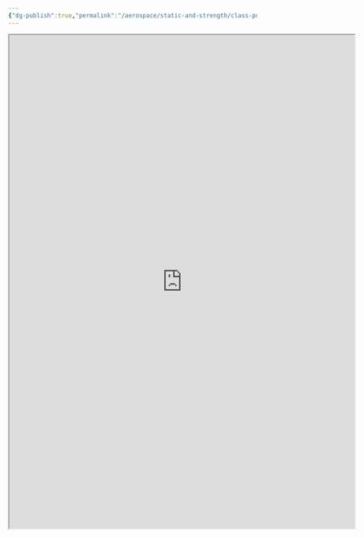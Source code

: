 ```yaml
---
{"dg-publish":true,"permalink":"/aerospace/static-and-strength/class-pdf/class-note-part-5-pdf/","noteIcon":"","created":"2025-10-10T22:17:56.726-04:00"}
---
```


<iframe src="https://drive.google.com/file/d/1ASLUKAQ5KtfTTKmIv5UEovQ4PQXcXr12/view?usp=sharing" width="700" height="1000" ></iframe>